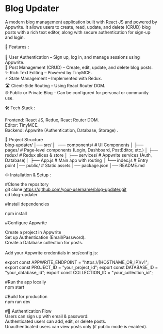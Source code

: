 # Blog Updater
A modern blog management application built with React JS and powered by Appwrite. It allows users to create, read, update, and delete (CRUD) blog posts with a rich text editor, along with secure authentication for sign-up and login.

🚀 Features : <br><br>
🔑 User Authentication – Sign up, log in, and manage sessions using Appwrite.<br>
📝 Post Management (CRUD) – Create, edit, update, and delete blog posts.<br>
✨ Rich Text Editing – Powered by TinyMCE.<br>
⚡ State Management – Implemented with Redux.<br>
🛣️ Client-Side Routing – Using React Router DOM.<br>
🌐 Public or Private Blog – Can be configured for personal or community use.<br>

🛠️ Tech Stack :<br><br>
Frontend: React JS, Redux, React Router DOM. <br>
Editor: TinyMCE. <br>
Backend: Appwrite (Authentication, Database, Storage) . <br> 

📂 Project Structure<br>
blog-updater/
│── src/
│   ├── components/   # UI Components
│   ├── pages/        # Page-level components (Login, Dashboard, PostEditor, etc.)
│   ├── redux/        # Redux slices & store
│   ├── services/     # Appwrite services (Auth, Database)
│   ├── App.js        # Main app with routing
│   └── index.js      # Entry point
│── public/           # Static assets
│── package.json
│── README.md

⚙️ Installation & Setup : <br>

#Clone the repository<br>
git clone https://github.com/your-username/blog-updater.git<br>
cd blog-updater
<br>

#Install dependencies

npm install<br>


#Configure Appwrite<br>

Create a project in Appwrite<br>
Set up Authentication (Email/Password).<br>
Create a Database collection for posts.<br>
<br>
Add your Appwrite credentials in src/config.js:<br>

export const APPWRITE_ENDPOINT = "https://[HOSTNAME_OR_IP]/v1";
export const PROJECT_ID = "your_project_id";
export const DATABASE_ID = "your_database_id";
export const COLLECTION_ID = "your_collection_id";


#Run the app locally <br>
npm start


#Build for production<br>
npm run dev
<br>

#🔐 Authentication Flow<br>
Users can sign up with email & password.<br>
Authenticated users can add, edit, or delete posts.<br>
Unauthenticated users can view posts only (if public mode is enabled).<br>
